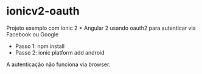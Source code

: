 # ionicv2-oauth
Projeto exemplo com ionic 2 + Angular 2 usando oauth2 para autenticar via Facebook ou Google

<ul>
	<li>Passo 1: npm install</li>
	<li>Passo 2: ionic platform add android</li>
</ul>

A autenticação não funciona via browser.
